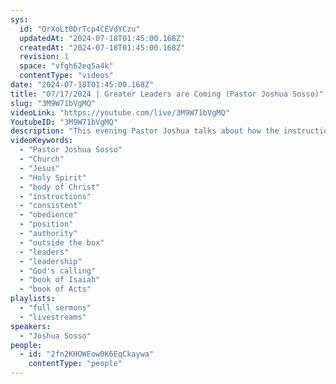 ```yaml
---
sys:
  id: "QrXoLt0DrTcp4CEVdYCzu"
  updatedAt: "2024-07-18T01:45:00.168Z"
  createdAt: "2024-07-18T01:45:00.168Z"
  revision: 1
  space: "vfgh62eq5a4k"
  contentType: "videos"
date: "2024-07-18T01:45:00.168Z"
title: "07/17/2024 | Greater Leaders are Coming (Pastor Joshua Sosso)"
slug: "3M9W71bVgMQ"
videoLink: "https://youtube.com/live/3M9W71bVgMQ"
YoutubeID: "3M9W71bVgMQ"
description: "This evening Pastor Joshua talks about how the instructions that God tells us might not always make sense but we must still obey. Just because something is good, doesn't mean that God wants you to do it. The Lord has to give us our orders everyday. God has created each of us to do a specific purpose, so we cannot be envious of one another. God is appointing and anointing new leaders across the world, including us. We should take our disciples higher and greater than we ever did, just like Jesus did for us. Take us higher Lord! This sermon was delivered at Freedom Fellowship Church International in San Antonio, TX.  \n"
videoKeywords:
  - "Pastor Joshua Sosso"
  - "Church"
  - "Jesus"
  - "Holy Spirit"
  - "body of Christ"
  - "instructions"
  - "consistent"
  - "obedience"
  - "position"
  - "authority"
  - "outside the box"
  - "leaders"
  - "leadership"
  - "God's calling"
  - "book of Isaiah"
  - "book of Acts"
playlists:
  - "full sermons"
  - "livestreams"
speakers:
  - "Joshua Sosso"
people:
  - id: "2fn2KHOWEow0K6EqCkaywa"
    contentType: "people"
---
```

